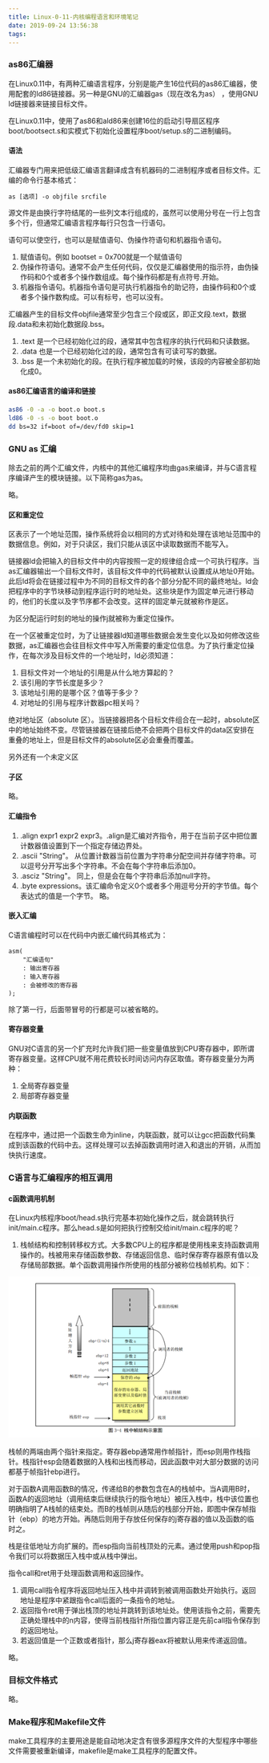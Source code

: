 ```yaml
---
title: Linux-0-11-内核编程语言和环境笔记
date: 2019-09-24 13:56:38
tags:
---
```


### as86汇编器

在Linux0.11中，有两种汇编语言程序，分别是能产生16位代码的as86汇编器，使用配套的ld86链接器。另一种是GNU的汇编器gas（现在改名为as）
，使用GNU ld链接器来链接目标文件。

在Linux0.11中，使用了as86和ald86来创建16位的启动引导扇区程序boot/bootsect.s和实模式下初始化设置程序boot/setup.s的二进制编码。

#### 语法

汇编器专门用来把低级汇编语言翻译成含有机器码的二进制程序或者目标文件。汇编的命令行基本格式：

```
as [选项] -o objfile srcfile
```
源文件是由换行字符结尾的一些列文本行组成的，虽然可以使用分号在一行上包含多个行，但通常汇编语言程序每行只包含一行语句。

语句可以使空行，也可以是赋值语句、伪操作符语句和机器指令语句。

1. 赋值语句。例如 bootset = 0x700就是一个赋值语句
2. 伪操作符语句。通常不会产生任何代码，仅仅是汇编器使用的指示符，由伪操作码和0个或者多个操作数组成。每个操作码都是有点符号.开始。
3. 机器指令语句。机器指令语句是可执行机器指令的助记符，由操作码和0个或者多个操作数构成。可以有标号，也可以没有。

汇编器产生的目标文件objfile通常至少包含三个段或区，即正文段.text，数据段.data和未初始化数据段.bss。

1. .text 是一个已经初始化过的段，通常其中包含程序的执行代码和只读数据。
2. .data 也是一个已经初始化过的段，通常包含有可读可写的数据。
3. .bss  是一个未初始化的段。在执行程序被加载的时候，该段的内容被全部初始化成0。

#### as86汇编语言的编译和链接

```bash
as86 -0 -a -o boot.o boot.s
ld86 -0 -s -o boot boot.o
dd bs=32 if=boot of=/dev/fd0 skip=1
```


### GNU as 汇编

除去之前的两个汇编文件，内核中的其他汇编程序均由gas来编译，并与C语言程序编译产生的模块链接。以下简称gas为as。

略。

#### 区和重定位

区表示了一个地址范围，操作系统将会以相同的方式对待和处理在该地址范围中的数据信息。例如，对于只读区，我们只能从该区中读取数据而不能写入。

链接器ld会把输入的目标文件中的内容按照一定的规律组合成一个可执行程序。当as汇编器输出一个目标文件时，该目标文件中的代码被默认设置成从地址0开始。此后ld将会在链接过程中为不同的目标文件的各个部分分配不同的最终地址。ld会把程序中的字节块移动到程序运行时的地址处。这些块是作为固定单元进行移动的，他们的长度以及字节序都不会改变。这样的固定单元就被称作是区。

为区分配运行时刻的地址的操作j就被称为重定位操作。

在一个区被重定位时，为了让链接器ld知道哪些数据会发生变化以及如何修改这些数据，as汇编器也会往目标文件中写入所需要的重定位信息。为了执行重定位操作，在每次涉及目标文件的一个地址时，ld必须知道：

1. 目标文件对一个地址的引用是从什么地方算起的？
2. 该引用的字节长度是多少？
3. 该地址引用的是哪个区？值等于多少？
4. 对地址的引用与程序计数器pc相关吗？

绝对地址区（absolute 区）。当链接器把各个目标文件组合在一起时，absolute区中的地址始终不变。尽管链接器在链接后绝不会把两个目标文件的data区安排在重叠的地址上，但是目标文件的absolute区必会重叠而覆盖。

另外还有一个未定义区

#### 子区

略。

#### 汇编指令

1. .align expr1 expr2 expr3。.align是汇编对齐指令，用于在当前子区中把位置计数器值设置到下一个指定存储边界处。
2. .ascii "String"。 从位置计数器当前位置为字符串分配空间并存储字符串。可以逗号分开写出多个字符串。不会在每个字符串后添加0。
3. .asciz "String"。 同上，但是会在每个字符串后添加null字符。
4. .byte  expressions。该汇编命令定义0个或者多个用逗号分开的字节值。每个表达式的值是一个字节。
略。

#### 嵌入汇编

C语言编程时可以在代码中内嵌汇编代码其格式为：

```
asm(
    "汇编语句"
    : 输出寄存器
    : 输入寄存器
    : 会被修改的寄存器
);
```
除了第一行，后面带冒号的行都是可以被省略的。

#### 寄存器变量

GNU对C语言的另一个扩充时允许我们把一些变量值放到CPU寄存器中，即所谓寄存器变量。这样CPU就不用花费较长时间访问内存区取值。寄存器变量分为两种：
1. 全局寄存器变量
2. 局部寄存器变量


#### 内联函数

在程序中，通过把一个函数生命为inline，内联函数，就可以让gcc把函数代码集成到该函数的代码中去。这样处理可以去掉函数调用时进入和退出的开销，从而加快执行速度。

### C语言与汇编程序的相互调用

#### c函数调用机制

在Linux内核程序boot/head.s执行完基本初始化操作之后，就会跳转执行init/main.c程序。那么head.s是如何把执行控制交给init/main.c程序的呢？

1. 栈帧结构和控制转移权方式。大多数CPU上的程序都是使用栈来支持函数调用操作的。栈被用来存储函数参数、存储返回信息、临时保存寄存器原有值以及存储局部数据。单个函数调用操作所使用的栈部分被称位栈帧机构。如下：

![](https://github.com/xdushepherd91/xdushepherd91.github.io/blob/master/stack-frame.png)

栈帧的两端由两个指针来指定。寄存器ebp通常用作帧指针，而esp则用作栈指针。栈指针esp会随着数据的入栈和出栈而移动，因此函数中对大部分数据的访问都基于帧指针ebp进行。

对于函数A调用函数B的情况，传递给B的参数包含在A的栈帧中。当A调用B时，函数A的返回地址（调用结束后继续执行的指令地址）被压入栈中，栈中该位置也明确指明了A栈帧的结束处。而B的栈帧则从随后的栈部分开始，即图中保存帧指针（ebp）的地方开始。再随后则用于存放任何保存的j寄存器的值以及函数的临时之。

栈是往低地址方向扩展的。而esp指向当前栈顶处的元素。通过使用push和pop指令我们可以将数据压入栈中或从栈中弹出。

指令call和ret用于处理函数调用和返回操作。
1. 调用call指令程序将返回地址压入栈中并调转到被调用函数处开始执行。返回地址是程序中紧跟指令call后面的一条指令的地址。
2. 返回指令ret用于弹出栈顶的地址并跳转到该地址处。使用该指令之前，需要先正确处理栈中的n内容，使得当前栈指针所指位置内容正是先前call指令保存到的返回地址。
3. 若返回值是一个正数或者指针，那么j寄存器eax将被默认用来传递返回值。

略。
### 目标文件格式

略。

### Make程序和Makefile文件

make工具程序的主要用途是能自动地决定含有很多源程序文件的大型程序中哪些文件需要被重新编译，makefile是make工具程序的配置文件。

















































































